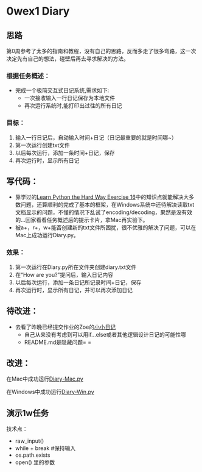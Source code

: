 # 0wex1 Diary

## 思路
第0周参考了太多的指南和教程，没有自己的思路，反而多走了很多弯路，这一次决定先有自己的想法，碰壁后再去寻求解决的方法。



### 根据任务概述：
* 完成一个极简交互式日记系统,需求如下:
  * 一次接收输入一行日记保存为本地文件
  * 再次运行系统时,能打印出过往的所有日记


### 目标：
1. 输入一行日记后，自动输入时间+日记（日记最重要的就是时间哪~）
2. 第一次运行创建txt文件
3. 以后每次运行，添加一条时间+日记，保存
4. 再次运行时，显示所有日记


## 写代码：
* 靠学过的[Learn Python the Hard Way Exercise 16](http://learnpythonthehardway.org/book/ex16.html)中的知识点就能解决大多数问题，还算顺利的完成了基本的框架，在Windows系统中还待解决读取txt文档显示的问题，不懂的情况下乱试了encoding/decoding，果然是没有效的...回家看看任务概述后的提示卡片，拿Mac再实验下。
* 被a+，r+，w+能否创建新的txt文件所困扰，很不优雅的解决了问题，可以在Mac上成功运行Diary.py。

### 效果：
1. 第一次运行在Diary.py所在文件夹创建diary.txt文件
2. 在“How are you?"提问后，输入日记内容
3. 以后每次运行，添加一条日记所记录时间+日记，保存
4. 再次运行时，显示所有日记，并可以再次添加日记

## 待改进：
* 去看了昨晚已经提交作业的Zoe的[小小日记](https://github.com/OpenMindClub/OMOOC2py/issues/26)
   * 自己从来没有考虑到可以用if...else或者其他逻辑设计日记的可能性哪
   * README.md是隐藏问题= =

## 改进：
在Mac中成功运行[Diary-Mac.py](https://github.com/Iris-Di/OMOOC2py/blob/master/_src/om2py0w/0wex1/Diary-Mac.py)

在Windows中成功运行[Diary-Win.py](https://github.com/Iris-Di/OMOOC2py/blob/master/_src/om2py0w/0wex1/Diary-Win.py)

## 演示1w任务
技术点：
* raw_input()
* while + break #保持输入
* os.path.exists
* open() 里的参数














